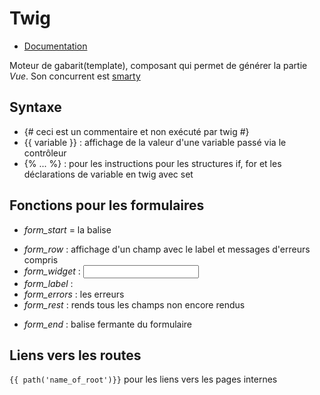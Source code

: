 # Twig

- [Documentation](https://twig.symfony.com/doc/3.x/)

Moteur de gabarit(template), composant qui permet de générer la partie *Vue*. Son concurrent est [smarty](https://smarty-php.github.io/smarty/4.x/)


## Syntaxe

- {# ceci est un commentaire et non exécuté par twig #}
- {{ variable }} : affichage de la valeur d'une variable passé via le contrôleur
- {% ... %} : pour les instructions pour les structures if, for et les déclarations de variable en twig avec set

## Fonctions pour les formulaires

- *form_start* = la balise <form>
- *form_row* : affichage d'un champ avec le label et messages d'erreurs compris
- *form_widget* : <input>
- *form_label* :  <label>
- *form_errors* : les erreurs
- *form_rest* :  rends tous les champs non encore rendus
* *form_end* : balise fermante du formulaire </form>

## Liens vers les routes

`{{ path('name_of_root')}}` pour les liens vers les pages internes

<!-- - filtres
- fonctions
- extensions
- interpolation
- Concurrent smarty
- webpack encore -->